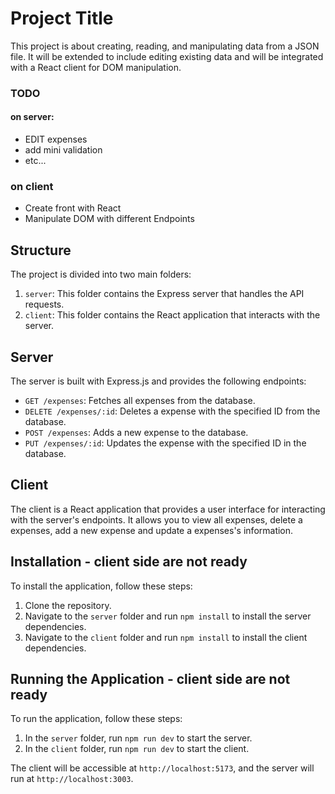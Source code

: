 # Project Title

This project is about creating, reading, and manipulating data from a JSON file. It will be extended to include editing existing data and will be integrated with a React client for DOM manipulation.

### TODO

#### on server:

-  EDIT expenses
-  add mini validation
-  etc...

### on client

-  Create front with React
-  Manipulate DOM with different Endpoints

## Structure

The project is divided into two main folders:

1. `server`: This folder contains the Express server that handles the API requests.
2. `client`: This folder contains the React application that interacts with the server.

## Server

The server is built with Express.js and provides the following endpoints:

-  `GET /expenses`: Fetches all expenses from the database.
-  `DELETE /expenses/:id`: Deletes a expense with the specified ID from the database.
-  `POST /expenses`: Adds a new expense to the database.
-  `PUT /expenses/:id`: Updates the expense with the specified ID in the database.

## Client

The client is a React application that provides a user interface for interacting with the server's endpoints. It allows you to view all expenses, delete a expenses, add a new expense and update a expenses's information.

## Installation - client side are not ready

To install the application, follow these steps:

1. Clone the repository.
2. Navigate to the `server` folder and run `npm install` to install the server dependencies.
3. Navigate to the `client` folder and run `npm install` to install the client dependencies.

## Running the Application - client side are not ready

To run the application, follow these steps:

1. In the `server` folder, run `npm run dev` to start the server.
2. In the `client` folder, run `npm run dev` to start the client.

The client will be accessible at `http://localhost:5173`, and the server will run at `http://localhost:3003`.
